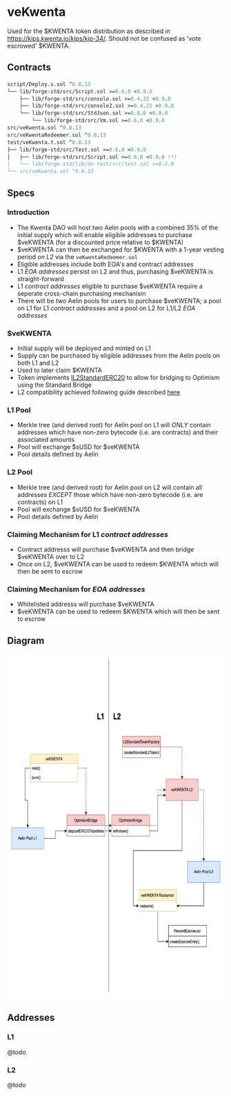# veKwenta

Used for the $KWENTA token distribution as described in https://kips.kwenta.io/kips/kip-34/. Should not be confused as 'vote escrowed' $KWENTA.

## Contracts

```ml
script/Deploy.s.sol ^0.8.13
└── lib/forge-std/src/Script.sol >=0.6.0 <0.9.0
    ├── lib/forge-std/src/console.sol >=0.4.22 <0.9.0
    ├── lib/forge-std/src/console2.sol >=0.4.22 <0.9.0
    └── lib/forge-std/src/StdJson.sol >=0.6.0 <0.9.0
        └── lib/forge-std/src/Vm.sol >=0.6.0 <0.9.0
src/veKwenta.sol ^0.8.13
src/veKwentaRedeemer.sol ^0.8.13
test/veKwenta.t.sol ^0.8.13
├── lib/forge-std/src/Test.sol >=0.6.0 <0.9.0
│   ├── lib/forge-std/src/Script.sol >=0.6.0 <0.9.0 (*)
│   └── lib/forge-std/lib/ds-test/src/test.sol >=0.5.0
└── src/veKwenta.sol ^0.8.13
```

## Specs

### Introduction 

* The Kwenta DAO will host two Aelin pools with a combined 35% of the initial supply which will enable eligible addresses to purchase $veKWENTA (for a discounted price relative to $KWENTA)
* $veKWENTA can then be exchanged for $KWENTA with a 1-year vesting period *on L2* via the `veKwentaRedeemer.sol`
* Eligible addresses include both EOA's and contract addresses
* L1 *EOA addresses* persist on L2 and thus, purchasing $veKWENTA is straight-forward 
* L1 *contract addresses* eligible to purchase $veKWENTA require a seperate cross-chain purchasing mechanism
* There will be *two* Aelin pools for users to purchase $veKWENTA; a pool on L1 for L1 *contract addresses* and a pool on L2 for L1/L2 *EOA addresses*

### $veKWENTA

* Initial supply will be deployed and minted on L1
* Supply can be purchased by eligible addresses from the Aelin pools on both L1 and L2
* Used to later claim $KWENTA 
* Token implements [IL2StandardERC20](https://github.com/ethereum-optimism/optimism/blob/develop/packages/contracts/contracts/standards/IL2StandardERC20.sol) to allow for bridging to Optimism using the Standard Bridge
* L2 compatibility achieved following guide described [here](https://github.com/ethereum-optimism/optimism-tutorial/tree/main/standard-bridge-standard-token#deploying-a-standard-token)

### L1 Pool

* Merkle tree (and derived root) for Aelin pool on L1 will *ONLY* contain addresses which have non-zero bytecode (i.e. are contracts) and their associated amounts
* Pool will exchange $sUSD for $veKWENTA
* Pool details defined by Aelin

### L2 Pool

* Merkle tree (and derived root) for Aelin pool on L2 will contain all addresses *EXCEPT* those which have non-zero bytecode (i.e. are contracts) on L1
* Pool will exchange $sUSD for $veKWENTA
* Pool details defined by Aelin

### Claiming Mechanism for L1 *contract addresses*

* Contract addresss will purchase $veKWENTA and then bridge $veKWENTA over to L2
* Once on L2, $veKWENTA can be used to redeem $KWENTA which will then be sent to escrow

### Claiming Mechanism for *EOA addresses*

* Whitelisted addresss will purchase $veKWENTA
* $veKWENTA can be used to redeem $KWENTA which will then be sent to escrow

## Diagram
<p align="center">
  <img src="/veKWENTA_1.jpg" width="800" height="800" alt="veKwenta"/>
</p>

## Addresses

### L1
@todo
### L2
@todo
